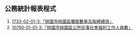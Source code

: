 ## 公務統計報表程式
1. [1733-02-01-3:「桃園市桃園區攤販數量及取締績效」](https://tycgstat.github.io/RegisterStat/1733-02-01-3_%E6%A1%83%E5%9C%92%E5%B8%82%E6%A1%83%E5%9C%92%E5%8D%80%E6%94%A4%E8%B2%A9%E6%95%B8%E9%87%8F%E5%8F%8A%E5%8F%96%E7%B7%A0%E7%B8%BE%E6%95%88.xls)
2. [10790-01-01-3:「桃園市桃園區公所從事社會福利工作人員數」](https://github.com/tycgstat/RegisterStat/blob/master/10790-01-01-3_%E6%A1%83%E5%9C%92%E5%B8%82%E6%A1%83%E5%9C%92%E5%8D%80%E5%85%AC%E6%89%80%E5%BE%9E%E4%BA%8B%E7%A4%BE%E6%9C%83%E7%A6%8F%E5%88%A9%E5%B7%A5%E4%BD%9C%E4%BA%BA%E5%93%A1%E6%95%B8.xlsx)

